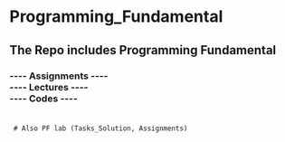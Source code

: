 # Programming_Fundamental
<h2>The Repo includes Programming Fundamental </h2>
<h3> ---- Assignments ----<br>
     ---- Lectures ----<br>
     ---- Codes ----<br><br></h3>
     
     
     # Also PF lab (Tasks_Solution, Assignments)
